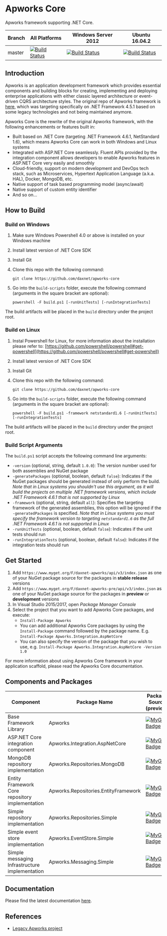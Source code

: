 # Apworks Core
Apworks framework supporting .NET Core.

Branch          | All Platforms     | Windows Server 2012   | Ubuntu 16.04.2             
----------------|-------------------|-----------------------|--------------------------
master          | [![Build Status](http://daxnet-win-svr.eastasia.cloudapp.azure.com:8080/buildStatus/icon?job=apworks-core)](http://daxnet-win-svr.eastasia.cloudapp.azure.com:8080/view/apworks/job/apworks-core/) | [![Build Status](http://daxnet-win-svr.eastasia.cloudapp.azure.com:8080/buildStatus/icon?job=apworks-core-win)](http://daxnet-win-svr.eastasia.cloudapp.azure.com:8080/view/apworks/job/apworks-core-win/) | [![Build Status](http://daxnet-win-svr.eastasia.cloudapp.azure.com:8080/buildStatus/icon?job=apworks-core-ubuntu)](http://daxnet-win-svr.eastasia.cloudapp.azure.com:8080/view/apworks/job/apworks-core-ubuntu/)

## Introduction
Apworks is an application development framework which provides essential components and building blocks for creating, implementing and deploying enterprise applications with either classic layered architecture or event-driven CQRS architecture styles. The original repo of Apworks framework is [here](https://github.com/daxnet/Apworks), which was targeting specifically on .NET Framework 4.5.1 based on some legacy technologies and not being maintained anymore.

Apworks Core is the rewrite of the original Apworks framework, with the following enhancements or features built in:

- Built based on .NET Core (targeting .NET Framework 4.6.1, NetStandard 1.6), which means Apworks Core can work in both Windows and Linux systems
- Integrated with ASP.NET Core seamlessly. Fluent APIs provided by the integration component allows developers to enable Apworks features in ASP.NET Core very easily and smoothly
- Cloud-friendly, support on modern development and DevOps tech stack, such as Microservices, Hypertext Application Language (a.k.a. HAL), Docker, MongoDB, etc.
- Native support of task based programming model (async/await)
- Native support of custom entity identifier
- And so on...

## How to Build

### Build on Windows

1. Make sure Windows Powershell 4.0 or above is installed on your Windows machine
2. Install latest version of .NET Core SDK
2. Install Git
3. Clone this repo with the following command:

	`git clone https://github.com/daxnet/apworks-core`

4. Go into the `build-scripts` folder, execute the following command (arguments in the square bracket are optional):

	`powershell -F build.ps1 [-runUnitTests] [-runIntegrationTests]`

The build artifacts will be placed in the `build` directory under the project root.

### Build on Linux

1. Instal Powershell for Linux, for more information about the installation please refer to: [https://github.com/powershell/powershell#get-powershell](https://github.com/powershell/powershell#get-powershell)
2. Install latest version of .NET Core SDK
3. Install Git
4. Clone this repo with the following command:

	`git clone https://github.com/daxnet/apworks-core`

4. Go into the `build-scripts` folder, execute the following command (arguments in the square bracket are optional):

	`powershell -F build.ps1 -framework netstandard1.6 [-runUnitTests] [-runIntegrationTests]`

The build artifacts will be placed in the `build` directory under the project root.

### Build Script Arguments

The `build.ps1` script accepts the following command line arguments:

- `-version` (optional, string, default `1.0.0`): The version number used for both assemblies and NuGet package
- `-generatePackages` (optional, boolean, default `false`): Indicates if the NuGet packages should be generated instead of only perform the build. _Note that in Linux systems you shouldn't use this argument, as it will build the projects on multiple .NET framework versions, which include .NET Framework 4.6.1 that is not supported by Linux_
- `-framework` (optional, string, default `all`): Specifies the targeting framework of the generated assemblies, this option will be ignored if the `-generatedPackages` is specified. _Note that in Linux systems you must specify the framework version to targeting `netstandard1.6` as the full .NET Framework 4.6.1 is not supported in Linux_
- `-runUnitTests` (optional, boolean, default `false`): Indicates if the unit tests should run
- `-runIntegrationTests` (optional, boolean, default `false`): Indicates if the integration tests should run

## Get Started
1. Add `https://www.myget.org/F/daxnet-apworks/api/v3/index.json` as one of your NuGet package source for the packages in **stable release** versions
2. Add `https://www.myget.org/F/daxnet-apworks-pre/api/v3/index.json` as one of your NuGet package source for the packages in **preview** or **development** versions
3. In Visual Studio 2015/2017, open _Package Manager Console_
4. Select the project that you want to add Apworks Core packages, and execute:
	- `Install-Package Apworks`
	- You can add additional Apworks Core packages by using the `Install-Package` command followed by the package name. E.g. `Install-Package Apworks.Integration.AspNetCore`
	- You can also specify the version of the package that you wish to use, e.g. `Install-Package Apworks.Integration.AspNetCore -Version 1.0`

For more information about using Apworks Core framework in your application scaffold, please read the Apworks Core documentation.

## Components and Packages

Component | Package Name                      | Package Source (preview)         | Package Source (stable)
-----------------------|--------------------------|----------------------------------|--------------------------
Base Framework Library | Apworks                   | [![MyGet Badge](https://buildstats.info/myget/daxnet-apworks-pre/Apworks)](https://www.myget.org/feed/daxnet-apworks-pre/package/nuget/Apworks) | (n/a)
ASP.NET Core integration component | Apworks.Integration.AspNetCore | [![MyGet Badge](https://buildstats.info/myget/daxnet-apworks-pre/Apworks.Integration.AspNetCore)](https://www.myget.org/feed/daxnet-apworks-pre/package/nuget/Apworks.Integration.AspNetCore) | (n/a)
MongoDB repository implementation | Apworks.Repositories.MongoDB | [![MyGet Badge](https://buildstats.info/myget/daxnet-apworks-pre/Apworks.Repositories.MongoDB)](https://www.myget.org/feed/daxnet-apworks-pre/package/nuget/Apworks.Repositories.MongoDB) | (n/a)
Entity Framework Core repository implementation | Apworks.Repositories.EntityFramework | [![MyGet Badge](https://buildstats.info/myget/daxnet-apworks-pre/Apworks.Repositories.EntityFramework)](https://www.myget.org/feed/daxnet-apworks-pre/package/nuget/Apworks.Repositories.EntityFramework) | (n/a)
Simple repository implementation | Apworks.Repositories.Simple | [![MyGet Badge](https://buildstats.info/myget/daxnet-apworks-pre/Apworks.Repositories.Simple)](https://www.myget.org/feed/daxnet-apworks-pre/package/nuget/Apworks.Repositories.Simple) | (n/a)
Simple event store implementation | Apworks.EventStore.Simple | [![MyGet Badge](https://buildstats.info/myget/daxnet-apworks-pre/Apworks.EventStore.Simple)](https://www.myget.org/feed/daxnet-apworks-pre/package/nuget/Apworks.EventStore.Simple) | (n/a)
Simple messaging Infrastructure implementation | Apworks.Messaging.Simple | [![MyGet Badge](https://buildstats.info/myget/daxnet-apworks-pre/Apworks.Messaging.Simple)](https://www.myget.org/feed/daxnet-apworks-pre/package/nuget/Apworks.Messaging.Simple) | (n/a)

## Documentation
Please find the latest documentation [here](http://apworks-core.readthedocs.io/en/latest/).

## References
- [Legacy Apworks project](https://github.com/daxnet/apworks)

